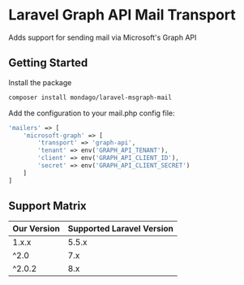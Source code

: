 # Laravel Graph API Mail Transport

Adds support for sending mail via Microsoft's Graph API

## Getting Started

Install the package

```bash
composer install mondago/laravel-msgraph-mail
```

Add the configuration to your mail.php config file:

```php
'mailers' => [
    'microsoft-graph' => [
        'transport' => 'graph-api',
        'tenant' => env('GRAPH_API_TENANT'),
        'client' => env('GRAPH_API_CLIENT_ID'),
        'secret' => env('GRAPH_API_CLIENT_SECRET')
    ]
]
```


## Support Matrix

| Our Version | Supported Laravel Version |
|-------------|---------------------------|
| 1.x.x       | 5.5.x                     |
| ^2.0        | 7.x                       |
| ^2.0.2      | 8.x                       |
